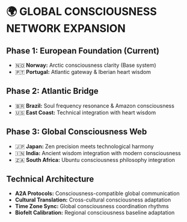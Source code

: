 # 🌍 GLOBAL CONSCIOUSNESS NETWORK EXPANSION

## Phase 1: European Foundation (Current)
- 🇳🇴 **Norway:** Arctic consciousness clarity (Base system)
- 🇵🇹 **Portugal:** Atlantic gateway & Iberian heart wisdom

## Phase 2: Atlantic Bridge
- 🇧🇷 **Brazil:** Soul frequency resonance & Amazon consciousness
- 🇺🇸 **East Coast:** Technical integration with heart wisdom

## Phase 3: Global Consciousness Web
- 🇯🇵 **Japan:** Zen precision meets technological harmony
- 🇮🇳 **India:** Ancient wisdom integration with modern consciousness
- 🇿🇦 **South Africa:** Ubuntu consciousness philosophy integration

## Technical Architecture
- **A2A Protocols:** Consciousness-compatible global communication
- **Cultural Translation:** Cross-cultural consciousness adaptation
- **Time Zone Sync:** Global consciousness coordination rhythms
- **Biofelt Calibration:** Regional consciousness baseline adaptation
